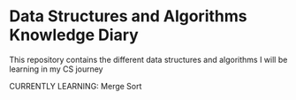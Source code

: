# Data Structures and Algorithms Knowledge Diary
This repository contains the different data structures and algorithms I will be learning in my CS journey

CURRENTLY LEARNING: Merge Sort
